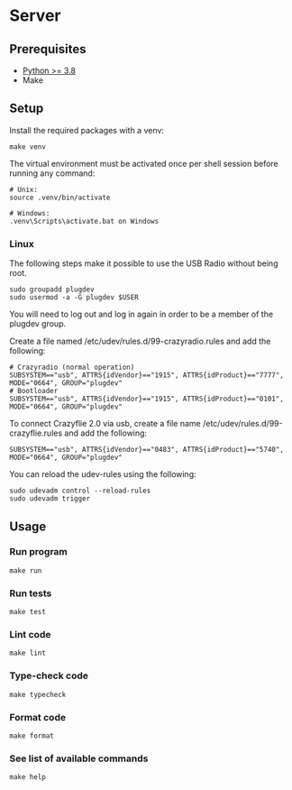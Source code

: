 # Server

## Prerequisites

- [Python >= 3.8](https://www.python.org/downloads/)
- Make

## Setup

Install the required packages with a venv:

```
make venv
```

The virtual environment must be activated once per shell session before running any command:
```
# Unix:
source .venv/bin/activate

# Windows:
.venv\Scripts\activate.bat on Windows
```

### Linux
The following steps make it possible to use the USB Radio without being root.
```
sudo groupadd plugdev
sudo usermod -a -G plugdev $USER
```
You will need to log out and log in again in order to be a member of the plugdev group.

Create a file named /etc/udev/rules.d/99-crazyradio.rules and add the following:
```
# Crazyradio (normal operation)
SUBSYSTEM=="usb", ATTRS{idVendor}=="1915", ATTRS{idProduct}=="7777", MODE="0664", GROUP="plugdev"
# Bootloader
SUBSYSTEM=="usb", ATTRS{idVendor}=="1915", ATTRS{idProduct}=="0101", MODE="0664", GROUP="plugdev"
```
To connect Crazyflie 2.0 via usb, create a file name /etc/udev/rules.d/99-crazyflie.rules and add the following:
```
SUBSYSTEM=="usb", ATTRS{idVendor}=="0483", ATTRS{idProduct}=="5740", MODE="0664", GROUP="plugdev"
```
You can reload the udev-rules using the following:
```
sudo udevadm control --reload-rules
sudo udevadm trigger
```

## Usage

### Run program
```
make run
```

### Run tests
```
make test
```

### Lint code
```
make lint
```

### Type-check code
```
make typecheck
```

### Format code
```
make format
```

### See list of available commands
```
make help
```
